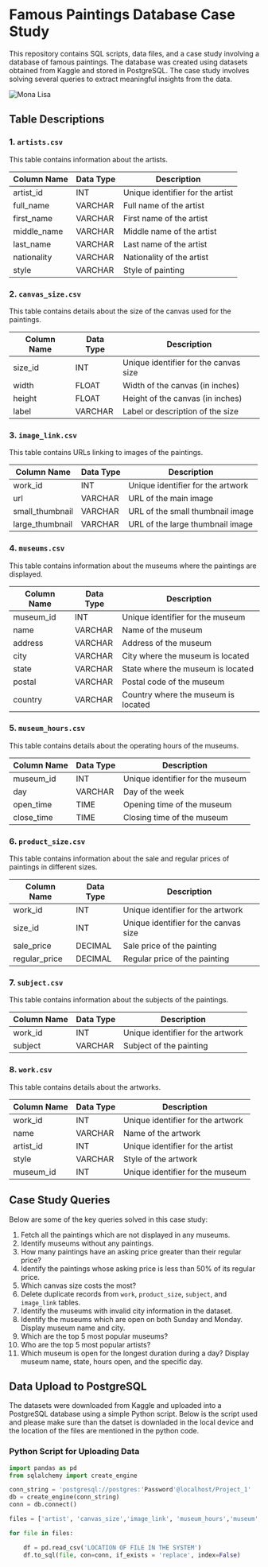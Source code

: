 # Famous Paintings Database Case Study

This repository contains SQL scripts, data files, and a case study involving a database of famous paintings. The database was created using datasets obtained from Kaggle and stored in PostgreSQL. The case study involves solving several queries to extract meaningful insights from the data.

![Mona Lisa](https://upload.wikimedia.org/wikipedia/commons/thumb/e/ec/Mona_Lisa%2C_by_Leonardo_da_Vinci%2C_from_C2RMF_retouched.jpg/1200px-Mona_Lisa%2C_by_Leonardo_da_Vinci%2C_from_C2RMF_retouched.jpg)

## Table Descriptions

### 1. `artists.csv`
This table contains information about the artists.

| Column Name  | Data Type | Description                           |
|--------------|------------|---------------------------------------|
| artist_id    | INT        | Unique identifier for the artist      |
| full_name    | VARCHAR    | Full name of the artist               |
| first_name   | VARCHAR    | First name of the artist              |
| middle_name  | VARCHAR    | Middle name of the artist             |
| last_name    | VARCHAR    | Last name of the artist               |
| nationality  | VARCHAR    | Nationality of the artist             |
| style        | VARCHAR    | Style of painting                     |

### 2. `canvas_size.csv`
This table contains details about the size of the canvas used for the paintings.

| Column Name  | Data Type | Description                           |
|--------------|------------|---------------------------------------|
| size_id      | INT        | Unique identifier for the canvas size |
| width        | FLOAT      | Width of the canvas (in inches)       |
| height       | FLOAT      | Height of the canvas (in inches)      |
| label        | VARCHAR    | Label or description of the size      |

### 3. `image_link.csv`
This table contains URLs linking to images of the paintings.

| Column Name       | Data Type | Description                           |
|-------------------|------------|---------------------------------------|
| work_id           | INT        | Unique identifier for the artwork     |
| url               | VARCHAR    | URL of the main image                 |
| small_thumbnail   | VARCHAR    | URL of the small thumbnail image      |
| large_thumbnail   | VARCHAR    | URL of the large thumbnail image      |

### 4. `museums.csv`
This table contains information about the museums where the paintings are displayed.

| Column Name  | Data Type | Description                           |
|--------------|------------|---------------------------------------|
| museum_id    | INT        | Unique identifier for the museum      |
| name         | VARCHAR    | Name of the museum                    |
| address      | VARCHAR    | Address of the museum                 |
| city         | VARCHAR    | City where the museum is located      |
| state        | VARCHAR    | State where the museum is located     |
| postal       | VARCHAR    | Postal code of the museum             |
| country      | VARCHAR    | Country where the museum is located   |

### 5. `museum_hours.csv`
This table contains details about the operating hours of the museums.

| Column Name  | Data Type | Description                           |
|--------------|------------|---------------------------------------|
| museum_id    | INT        | Unique identifier for the museum      |
| day          | VARCHAR    | Day of the week                       |
| open_time    | TIME       | Opening time of the museum            |
| close_time   | TIME       | Closing time of the museum            |

### 6. `product_size.csv`
This table contains information about the sale and regular prices of paintings in different sizes.

| Column Name   | Data Type | Description                           |
|---------------|------------|---------------------------------------|
| work_id       | INT        | Unique identifier for the artwork     |
| size_id       | INT        | Unique identifier for the canvas size |
| sale_price    | DECIMAL    | Sale price of the painting            |
| regular_price | DECIMAL    | Regular price of the painting         |

### 7. `subject.csv`
This table contains information about the subjects of the paintings.

| Column Name  | Data Type | Description                           |
|--------------|------------|---------------------------------------|
| work_id      | INT        | Unique identifier for the artwork     |
| subject      | VARCHAR    | Subject of the painting               |

### 8. `work.csv`
This table contains details about the artworks.

| Column Name  | Data Type | Description                           |
|--------------|------------|---------------------------------------|
| work_id      | INT        | Unique identifier for the artwork     |
| name         | VARCHAR    | Name of the artwork                   |
| artist_id    | INT        | Unique identifier for the artist      |
| style        | VARCHAR    | Style of the artwork                  |
| museum_id    | INT        | Unique identifier for the museum      |

## Case Study Queries
Below are some of the key queries solved in this case study:

1. Fetch all the paintings which are not displayed in any museums.
2. Identify museums without any paintings.
3. How many paintings have an asking price greater than their regular price?
4. Identify the paintings whose asking price is less than 50% of its regular price.
5. Which canvas size costs the most?
6. Delete duplicate records from `work`, `product_size`, `subject`, and `image_link` tables.
7. Identify the museums with invalid city information in the dataset.
8. Identify the museums which are open on both Sunday and Monday. Display museum name and city.
9. Which are the top 5 most popular museums?
10. Who are the top 5 most popular artists?
11. Which museum is open for the longest duration during a day? Display museum name, state, hours open, and the specific day.

## Data Upload to PostgreSQL
The datasets were downloaded from Kaggle and uploaded into a PostgreSQL database using a simple Python script. Below is the script used and please make sure than the datset is downladed in the local device and the location of the files are mentioned in the python code.

### Python Script for Uploading Data
```python
import pandas as pd
from sqlalchemy import create_engine

conn_string = 'postgresql://postgres:'Password'@localhost/Project_1'
db = create_engine(conn_string)
conn = db.connect()

files = ['artist', 'canvas_size','image_link', 'museum_hours','museum','product_size', 'subject', 'work']

for file in files:

    df = pd.read_csv('LOCATION OF FILE IN THE SYSTEM')
    df.to_sql(file, con=conn, if_exists = 'replace', index=False)



